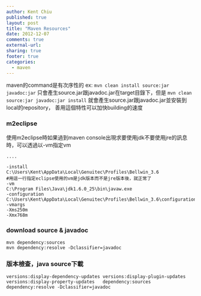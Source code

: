 ```yaml
---
author: Kent Chiu
published: true
layout: post
title: "Maven Resources"
date: 2012-12-07
comments: true
external-url:
sharing: true
footer: true
categories:
  - maven
---
```




maven的command是有次序性的 ex:
`mvn clean install source:jar javadoc:jar`
只會產生source.jar跟javadoc.jar在target目錄下，但是
`mvn clean source:jar javadoc:jar install`
就會產生source.jar跟javadoc.jar並安裝到local的repository，
善用這個特性可以加快building的速度

### m2eclipse

使用m2eclipse時如果過到maven
console出現求要使用jdk不要使用jre的訊息時，可以透過以-vm指定vm

```
....

-install
C:\Users\Kent\AppData\Local\Genuitec\Profiles\Bellwin_3.6
#用這一行指定eclipse使用的vm是jdk版本而不是jre版本後，就正常了
-vm 
C:\Program Files\Java\jdk1.6.0_25\bin\javaw.exe 
-configuration
C:\Users\Kent\AppData\Local\Genuitec\Profiles\Bellwin_3.6\configuration
-vmargs
-Xms250m
-Xmx768m
```

### download source & javadoc

```
mvn dependency:sources
mvn dependency:resolve -Dclassifier=javadoc
```

### 版本檢查，java source下載

```
versions:display-dependency-updates versions:display-plugin-updates versions:display-property-updates   dependency:sources dependency:resolve -Dclassifier=javadoc
```

